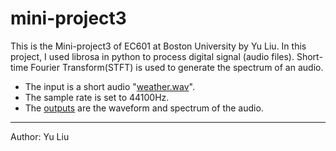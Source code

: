 # mini-project3

  <p>This is the Mini-project3 of EC601 at Boston University by Yu Liu. In this project, I used librosa in python to process digital signal (audio files). Short-time Fourier Transform(STFT) is used to generate the spectrum of an audio.</p> 
<ul>
  <li>The input is a short audio "<a href="https://github.com/yuliu529/mini-project3/blob/master/weather.wav">weather.wav</a>".</li>
  <li>The sample rate is set to 44100Hz.</li>
  <li>The <a href="https://github.com/yuliu529/mini-project3/blob/master/Outputs.pdf">outputs</a> are the waveform and spectrum of the audio.</li>
</ul>
<hr>
<p>Author: Yu Liu</p>
  
